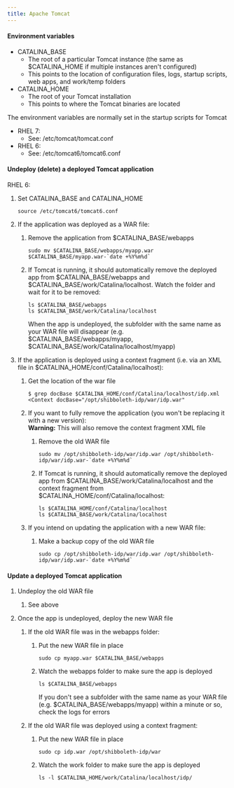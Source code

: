 ```yaml
---
title: Apache Tomcat
---
```


#### Environment variables
- CATALINA_BASE
    - The root of a particular Tomcat instance (the same as $CATALINA_HOME if multiple instances aren't configured)
    - This points to the location of configuration files, logs, startup scripts, web apps, and work/temp folders
- CATALINA_HOME
    - The root of your Tomcat installation
    - This points to where the Tomcat binaries are located

The environment variables are normally set in the startup scripts for Tomcat
- RHEL 7:
    - See: /etc/tomcat/tomcat.conf
- RHEL 6:
    - See: /etc/tomcat6/tomcat6.conf

#### Undeploy (delete) a deployed Tomcat application
RHEL 6:
1. Set CATALINA_BASE and CATALINA_HOME
    ```
    source /etc/tomcat6/tomcat6.conf
    ```

1. If the application was deployed as a WAR file:
    1. Remove the application from $CATALINA_BASE/webapps
        ```
        sudo mv $CATALINA_BASE/webapps/myapp.war $CATALINA_BASE/myapp.war-`date +%Y%m%d`
        ```

    1. If Tomcat is running, it should automatically remove the deployed app from $CATALINA_BASE/webapps and $CATALINA_BASE/work/Catalina/localhost. Watch the folder and wait for it to be removed:
        ```
        ls $CATALINA_BASE/webapps
        ls $CATALINA_BASE/work/Catalina/localhost
        ```

        When the app is undeployed, the subfolder with the same name as your WAR file will disappear (e.g. $CATALINA_BASE/webapps/myapp, $CATALINA_BASE/work/Catalina/localhost/myapp)

1. If the application is deployed using a context fragment (i.e. via an XML file in $CATALINA_HOME/conf/Catalina/localhost):
    1. Get the location of the war file
        ```
        $ grep docBase $CATALINA_HOME/conf/Catalina/localhost/idp.xml
        <Context docBase="/opt/shibboleth-idp/war/idp.war"
        ```

    1. If you want to fully remove the application (you won't be replacing it with a new version):  
    **Warning:** This will also remove the context fragment XML file
        1. Remove the old WAR file
            ```
            sudo mv /opt/shibboleth-idp/war/idp.war /opt/shibboleth-idp/war/idp.war-`date +%Y%m%d`
            ```

        1. If Tomcat is running, it should automatically remove the deployed app from $CATALINA_BASE/work/Catalina/localhost and the context fragment from $CATALINA_HOME/conf/Catalina/localhost:
            ```
            ls $CATALINA_HOME/conf/Catalina/localhost
            ls $CATALINA_BASE/work/Catalina/localhost
            ```

    1. If you intend on updating the application with a new WAR file:
        1. Make a backup copy of the old WAR file
            ```
            sudo cp /opt/shibboleth-idp/war/idp.war /opt/shibboleth-idp/war/idp.war-`date +%Y%m%d`
            ```

#### Update a deployed Tomcat application
1. Undeploy the old WAR file
    1. See above

1. Once the app is undeployed, deploy the new WAR file
    1. If the old WAR file was in the webapps folder:
        1. Put the new WAR file in place
            ```
            sudo cp myapp.war $CATALINA_BASE/webapps
            ```
        1. Watch the webapps folder to make sure the app is deployed
            ```
            ls $CATALINA_BASE/webapps
            ```

            If you don't see a subfolder with the same name as your WAR file (e.g. $CATALINA_BASE/webapps/myapp) within a minute or so, check the logs for errors

    1. If the old WAR file was deployed using a context fragment:
        1. Put the new WAR file in place
            ```
            sudo cp idp.war /opt/shibboleth-idp/war
            ```
        1. Watch the work folder to make sure the app is deployed
            ```
            ls -l $CATALINA_HOME/work/Catalina/localhost/idp/
            ```

